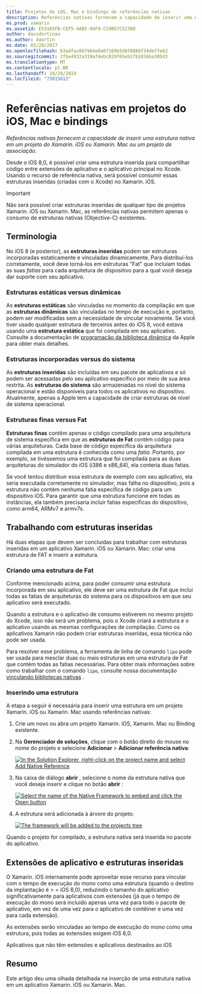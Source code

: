 ```yaml
---
title: Projetos do iOS, Mac e bindings de referências nativas
description: Referências nativas fornecem a capacidade de inserir uma estrutura nativa em um projeto Xamarin. iOS, Xamarin. Mac ou Binding.
ms.prod: xamarin
ms.assetid: E53185FB-CEF5-4AB5-94F9-CC9B57C52300
author: davidortinau
ms.author: daortin
ms.date: 03/29/2017
ms.openlocfilehash: b3adfac067964e0a0f169b5d8f8860f34deffe62
ms.sourcegitcommit: 2fbe4932a319af4ebc829f65eb1fb1816ba305d3
ms.translationtype: MT
ms.contentlocale: pt-BR
ms.lasthandoff: 10/29/2019
ms.locfileid: "73015612"
---
```

# <a name="native-references-in-ios-mac-and-bindings-projects"></a>Referências nativas em projetos do iOS, Mac e bindings

_Referências nativas fornecem a capacidade de inserir uma estrutura nativa em um projeto do Xamarin. iOS ou Xamarin. Mac ou um projeto de associação._

Desde o iOS 8,0, é possível criar uma estrutura inserida para compartilhar código entre extensões de aplicativo e o aplicativo principal no Xcode. Usando o recurso de referência nativa, será possível consumir essas estruturas inseridas (criadas com o Xcode) no Xamarin. iOS.

> [!IMPORTANT]
> Não será possível criar estruturas inseridas de qualquer tipo de projetos Xamarin. iOS ou Xamarin. Mac, as referências nativas permitem apenas o consumo de estruturas nativas (Objective-C) existentes.

<a name="Terminology" />

## <a name="terminology"></a>Terminologia

No iOS 8 (e posterior), as **estruturas inseridas** podem ser estruturas incorporadas estaticamente e vinculadas dinamicamente. Para distribuí-los corretamente, você deve torná-los em estruturas "Fat" que incluíam todas as suas _fatias_ para cada arquitetura de dispositivo para a qual você deseja dar suporte com seu aplicativo.

<a name="Static-vs-Dynamic-Frameworks" />

### <a name="static-vs-dynamic-frameworks"></a>Estruturas estáticas versus dinâmicas

As **estruturas estáticas** são vinculadas no momento da compilação em que as **estruturas dinâmicas** são vinculadas no tempo de execução e, portanto, podem ser modificadas sem a necessidade de vincular novamente. Se você tiver usado qualquer estrutura de terceiros antes do iOS 8, você estava usando uma **estrutura estática** que foi compilada em seu aplicativo. Consulte a documentação de [programação da biblioteca dinâmica](https://developer.apple.com/library/mac/documentation/DeveloperTools/Conceptual/DynamicLibraries/100-Articles/OverviewOfDynamicLibraries.html#//apple_ref/doc/uid/TP40001873-SW1) da Apple para obter mais detalhes.

<a name="Embedded-vs-System-Frameworks" />

### <a name="embedded-vs-system-frameworks"></a>Estruturas incorporadas versus do sistema

As **estruturas inseridas** são incluídas em seu pacote de aplicativos e só podem ser acessadas pelo seu aplicativo específico por meio de sua área restrita. As **estruturas do sistema** são armazenadas no nível do sistema operacional e estão disponíveis para todos os aplicativos no dispositivo. Atualmente, apenas a Apple tem a capacidade de criar estruturas de nível de sistema operacional.

<a name="Thin-vs-Fat-Frameworks" />

### <a name="thin-vs-fat-frameworks"></a>Estruturas finas versus Fat

**Estruturas finas** contêm apenas o código compilado para uma arquitetura de sistema específica em que as **estruturas de Fat** contêm código para várias arquiteturas. Cada base de código específica da arquitetura compilada em uma estrutura é conhecida como uma _fatia_. Portanto, por exemplo, se tivéssemos uma estrutura que foi compilada para as duas arquiteturas do simulador do iOS (i386 e x86_64), ela conteria duas fatias.

Se você tentou distribuir essa estrutura de exemplo com seu aplicativo, ela seria executada corretamente no simulador, mas falha no dispositivo, pois a estrutura não contém nenhuma fatia específica de código para um dispositivo iOS. Para garantir que uma estrutura funcione em todas as instâncias, ela também precisaria incluir fatias específicas do dispositivo, como arm64, ARMv7 e armv7s.

<a name="Working-with-Embedded-Frameworks" />

## <a name="working-with-embedded-frameworks"></a>Trabalhando com estruturas inseridas

Há duas etapas que devem ser concluídas para trabalhar com estruturas inseridas em um aplicativo Xamarin. iOS ou Xamarin. Mac: criar uma estrutura de FAT e inserir a estrutura.

<a name="Overview" />

### <a name="creating-a-fat-framework"></a>Criando uma estrutura de Fat

Conforme mencionado acima, para poder consumir uma estrutura incorporada em seu aplicativo, ele deve ser uma estrutura de Fat que inclui todas as fatias de arquiteturas do sistema para os dispositivos em que seu aplicativo será executado.

Quando a estrutura e o aplicativo de consumo estiverem no mesmo projeto do Xcode, isso não será um problema, pois o Xcode criará a estrutura e o aplicativo usando as mesmas configurações de compilação. Como os aplicativos Xamarin não podem criar estruturas inseridas, essa técnica não pode ser usada.

Para resolver esse problema, a ferramenta de linha de comando `lipo` pode ser usada para mesclar duas ou mais estruturas em uma estrutura de Fat que contém todas as fatias necessárias. Para obter mais informações sobre como trabalhar com o comando `lipo`, consulte nossa documentação [vinculando bibliotecas nativas](~/ios/platform/native-interop.md) .

<a name="Embedding-a-Framework" />

### <a name="embedding-a-framework"></a>Inserindo uma estrutura

A etapa a seguir é necessária para inserir uma estrutura em um projeto Xamarin. iOS ou Xamarin. Mac usando referências nativas:

1. Crie um novo ou abra um projeto Xamarin. iOS, Xamarin. Mac ou Binding existente.
2. Na **Gerenciador de soluções**, clique com o botão direito do mouse no nome do projeto e selecione **Adicionar** > **Adicionar referência nativa**: 

    [![](native-references-images/ref01.png "In the Solution Explorer, right-click on the project name and select Add Native Reference")](native-references-images/ref01.png#lightbox)
3. Na caixa de diálogo **abrir** , selecione o nome da estrutura nativa que você deseja inserir e clique no botão **abrir** : 

    [![](native-references-images/ref02.png "Select the name of the Native Framework to embed and click the Open button")](native-references-images/ref02.png#lightbox)
4. A estrutura será adicionada à árvore do projeto: 

    [![](native-references-images/ref03.png "The framework will be added to the projects tree")](native-references-images/ref03.png#lightbox)

Quando o projeto for compilado, a estrutura nativa será inserida no pacote do aplicativo.

<a name="App-Extensions-and-Embedded-Frameworks" />

## <a name="app-extensions-and-embedded-frameworks"></a>Extensões de aplicativo e estruturas inseridas

O Xamarin. iOS internamente pode aproveitar esse recurso para vincular com o tempo de execução do mono como uma estrutura (quando o destino da implantação é > = iOS 8,0), reduzindo o tamanho do aplicativo significativamente para aplicativos com extensões (já que o tempo de execução do mono será incluído apenas uma vez para todo o pacote de aplicativo, em vez de uma vez para o aplicativo de contêiner e uma vez para cada extensão).

As extensões serão vinculadas ao tempo de execução do mono como uma estrutura, pois todas as extensões exigem iOS 8,0.

Aplicativos que não têm extensões e aplicativos destinados ao iOS 

<a name="Summary" />

## <a name="summary"></a>Resumo

Este artigo deu uma olhada detalhada na inserção de uma estrutura nativa em um aplicativo Xamarin. iOS ou Xamarin. Mac.

